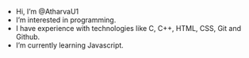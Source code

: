 - Hi, I’m @AtharvaU1 
- I’m interested in programming.
- I have experience with technologies like C, C++, HTML, CSS, Git and Github.
- I’m currently learning Javascript.

<!---
AtharvaU1/AtharvaU1 is a ✨ special ✨ repository because its `README.md` (this file) appears on your GitHub profile.
You can click the Preview link to take a look at your changes.
--->
